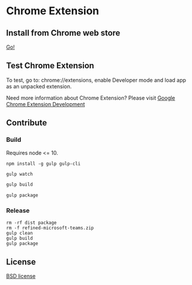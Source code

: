 # Chrome Extension

## Install from Chrome web store

[Go!](https://chrome.google.com/webstore/detail/refined-microsoft-teams/bipffdldhfhcecjhcgklheahpkocojfk)

## Test Chrome Extension

To test, go to: chrome://extensions, enable Developer mode and load app as an unpacked extension.

Need more information about Chrome Extension? Please visit [Google Chrome Extension Development](http://developer.chrome.com/extensions/devguide.html)

## Contribute

### Build

Requires node <= 10.

```
npm install -g gulp gulp-cli
```

```bash
gulp watch
```

```bash
gulp build
```

```bash
gulp package
```

### Release

```
rm -rf dist package
rm -f refined-microsoft-teams.zip
gulp clean
gulp build
gulp package
```

## License

[BSD license](http://opensource.org/licenses/bsd-license.php)
